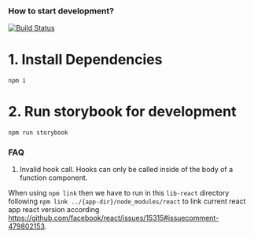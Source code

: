 ### How to start development?

[![Build Status](https://travis-ci.org/creaux/lib-react.svg?branch=master)](https://travis-ci.org/creaux/lib-react)

# 1. Install Dependencies

`npm i`

# 2. Run storybook for development

`npm run storybook`

### FAQ

1. Invalid hook call. Hooks can only be called inside of the body of a function component.

When using `npm link` then we have to run in this `lib-react` directory following `npm link ../{app-dir}/node_modules/react` to link current react app react version according https://github.com/facebook/react/issues/15315#issuecomment-479802153.
